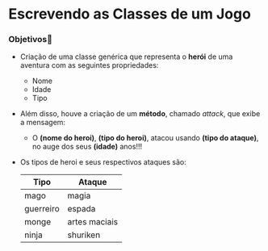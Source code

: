 # Escrevendo as Classes de um Jogo
### Objetivos🎯
* Criação de uma classe genérica que representa o **herói** de uma aventura com as seguintes propriedades:
    * Nome
    * Idade
    * Tipo 
* Além disso, houve a criação de um **método**, chamado *attack*, que exibe a mensagem:
    * O **(nome do heroi)**, **(tipo do heroi)**, atacou usando **(tipo do ataque)**, no auge dos seus **(idade)** anos!!!
* Os tipos de heroi e seus respectivos ataques são:

    |Tipo       | Ataque |
    |---------- | ------ |
    | mago | magia|
    |guerreiro | espada|
    |monge | artes maciais|
    |ninja | shuriken|

